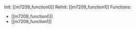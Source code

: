 Init: [[m7209_function0]]
ReInit: [[m7209_function1]]
Functions:
- [[m7209_function0]]
- [[m7209_function1]]
